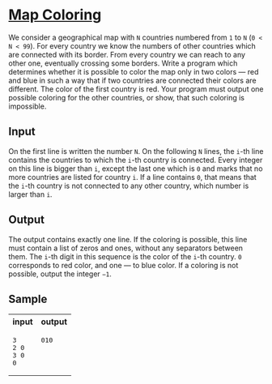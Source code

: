 # [Map Coloring](https://acm.timus.ru/problem.aspx?space=1&num=1080)

We consider a geographical map with `N` countries numbered from `1` to `N` (`0 < N < 99`). For every country we know the numbers of other countries which are connected with its border. From every country we can reach to any other one, eventually crossing some borders. Write a program which determines whether it is possible to color the map only in two colors — red and blue in such a way that if two countries are connected their colors are different. The color of the first country is red. Your program must output one possible coloring for the other countries, or show, that such coloring is impossible.

## Input

On the first line is written the number `N`. On the following `N` lines, the `i`-th line contains the countries to which the `i`-th country is connected. Every integer on this line is bigger than `i`, except the last one which is `0` and marks that no more countries are listed for country `i`. If a line contains `0`, that means that the `i`-th country is not connected to any other country, which number is larger than `i`.

## Output

The output contains exactly one line. If the coloring is possible, this line must contain a list of zeros and ones, without any separators between them. The `i`-th digit in this sequence is the color of the `i`-th country. `0` corresponds to red color, and one — to blue color. If a coloring is not possible, output the integer `−1`.

## Sample

<table>
<tr>
<th>input</th>
<th>output</th>
</tr>
<tr>
<td style="vertical-align: top">
<pre>
3
2 0
3 0
0
</pre>
</td>
<td style="vertical-align: top">
<pre>
010
</pre>
</td>
</tr>
</table>
